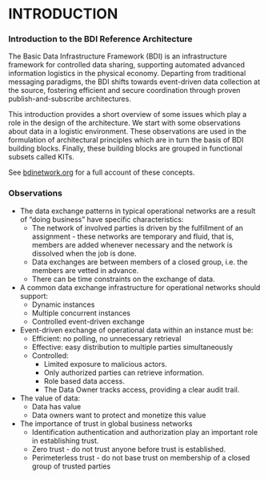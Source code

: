 # INTRODUCTION

### Introduction to the BDI Reference Architecture

The Basic Data Infrastructure Framework (BDI) is an infrastructure framework for controlled data sharing, supporting automated advanced information logistics in the physical economy. Departing from traditional messaging paradigms, the BDI shifts towards event-driven data collection at the source, fostering efficient and secure coordination through proven publish-and-subscribe architectures.

This introduction provides a short overview of some issues which play a role in the design of the architecture. We start with some observations about data in a logistic environment. These observations are used in the formulation of architectural principles which are in turn the basis of BDI building blocks. Finally, these building blocks are grouped in functional subsets called KITs.

See [bdinetwork.org](https://bdinetwork.org) for a full account of these concepts.

### Observations&#x20;

* The data exchange patterns in typical operational networks are a result of “doing business” have specific characteristics:
  * The network of involved parties is driven by the fulfillment of an assignment - these networks are temporary and fluid, that is, members are added whenever necessary and the network is dissolved when the job is done.&#x20;
  * Data exchanges are between members of a closed group, i.e. the members are vetted in advance.
  * There can be time constraints on the exchange of data.
* A common data exchange infrastructure for operational networks should support:
  * Dynamic instances
  * Multiple concurrent instances
  * Controlled event-driven exchange
* Event-driven exchange of operational data within an instance must be:
  * Efficient: no polling, no unnecessary retrieval
  * Effective: easy distribution to multiple parties simultaneously&#x20;
  * Controlled:&#x20;
    * Limited exposure to malicious actors.
    * Only authorized parties can retrieve information.
    * Role based data access.
    * The Data Owner tracks access, providing a clear audit trail.
* The value of data:
  * Data has value
  * Data owners want to protect and monetize this value
* The importance of trust in global business networks
  * Identification authentication and authorization play an important role in establishing trust.
  * Zero trust - do not trust anyone before trust is established.
  * Perimeterless trust - do not base trust on membership of a closed group of trusted parties
